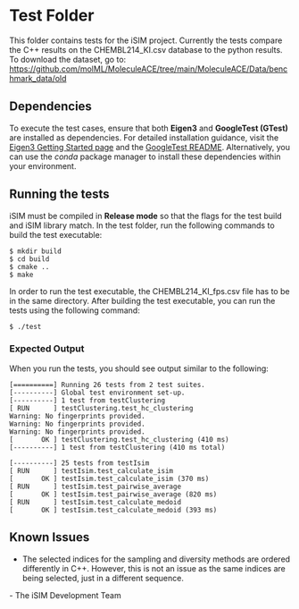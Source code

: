 # Test Folder

This folder contains tests for the iSIM project. 
Currently the tests compare the C++ results on the CHEMBL214_KI.csv database to the python results. 
To download the dataset, go to: https://github.com/molML/MoleculeACE/tree/main/MoleculeACE/Data/benchmark_data/old 

## Dependencies

To execute the test cases, ensure that both **Eigen3** and **GoogleTest (GTest)** are installed as dependencies. For detailed installation guidance, visit the [Eigen3 Getting Started page](https://eigen.tuxfamily.org/dox/GettingStarted.html) and the [GoogleTest README](https://github.com/google/googletest/blob/main/googletest/README.md). Alternatively, you can use the *conda* package manager to install these dependencies within your environment.

## Running the tests

iSIM must be compiled in **Release mode** so that the flags for the test build and iSIM library match. 
In the test folder, run the following commands to build the test executable:

```
$ mkdir build
$ cd build
$ cmake ..
$ make 
```
In order to run the test executable, the CHEMBL214_KI_fps.csv file has to be in the same directory. After building the test executable, you can run the tests using the following command:
```
$ ./test
```

### Expected Output

When you run the tests, you should see output similar to the following:
``` 
[==========] Running 26 tests from 2 test suites.
[----------] Global test environment set-up.
[----------] 1 test from testClustering
[ RUN      ] testClustering.test_hc_clustering
Warning: No fingerprints provided.
Warning: No fingerprints provided.
Warning: No fingerprints provided.
[       OK ] testClustering.test_hc_clustering (410 ms)
[----------] 1 test from testClustering (410 ms total)

[----------] 25 tests from testIsim
[ RUN      ] testIsim.test_calculate_isim
[       OK ] testIsim.test_calculate_isim (370 ms)
[ RUN      ] testIsim.test_pairwise_average
[       OK ] testIsim.test_pairwise_average (820 ms)
[ RUN      ] testIsim.test_calculate_medoid
[       OK ] testIsim.test_calculate_medoid (393 ms)
```

## Known Issues

* The selected indices for the sampling and diversity methods are ordered differently in C++.
 However, this is not an issue as the same indices are being selected, just in a different sequence.


\- The iSIM Development Team